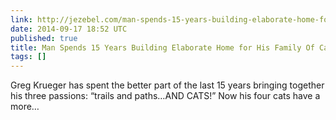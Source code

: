 ```yaml
---
link: http://jezebel.com/man-spends-15-years-building-elaborate-home-for-his-fam-1635522223
date: 2014-09-17 18:52 UTC
published: true
title: Man Spends 15 Years Building Elaborate Home for His Family Of Cats
tags: []
---
```


Greg Krueger has spent the better part of the last 15 years bringing together his three passions: “trails and paths…AND CATS!” Now his four cats have a more…
